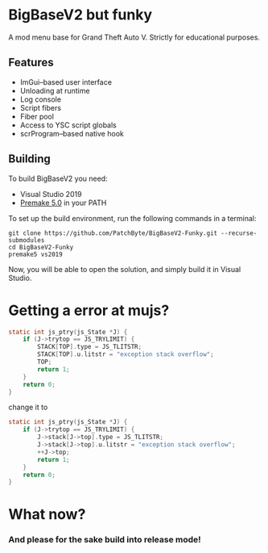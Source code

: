 # BigBaseV2 but funky
A mod menu base for Grand Theft Auto V.
Strictly for educational purposes.

## Features
* ImGui–based user interface
* Unloading at runtime
* Log console
* Script fibers
* Fiber pool
* Access to YSC script globals
* scrProgram–based native hook

## Building
To build BigBaseV2 you need:
* Visual Studio 2019
* [Premake 5.0](https://premake.github.io/download.html) in your PATH

To set up the build environment, run the following commands in a terminal:
```dos
git clone https://github.com/PatchByte/BigBaseV2-Funky.git --recurse-submodules
cd BigBaseV2-Funky
premake5 vs2019
```
Now, you will be able to open the solution, and simply build it in Visual Studio.



# Getting a error at mujs?

```c
static int js_ptry(js_State *J) {
	if (J->trytop == JS_TRYLIMIT) {
		STACK[TOP].type = JS_TLITSTR;
		STACK[TOP].u.litstr = "exception stack overflow";
		TOP;
		return 1;
	}
	return 0;
}
```
change it to
```c
static int js_ptry(js_State *J) {
	if (J->trytop == JS_TRYLIMIT) {
		J->stack[J->top].type = JS_TLITSTR;
		J->stack[J->top].u.litstr = "exception stack overflow";
		++J->top;
		return 1;
	}
	return 0;
}
```


# What now?
### **And please for the sake build into release mode!**